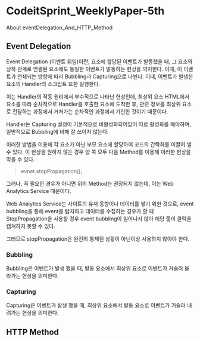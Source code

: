 
# CodeitSprint_WeeklyPaper-5th
About eventDelegation_And_HTTP_Method

## Event Delegation
Event Delegation (이벤트 위임)이란, 요소에 할당된 이벤트가 발동했을 때, 그 요소와 상하 관계로 연결된 요소에도 동일한 이벤트가 발동하는 현상을 의미한다. 이때, 이 이벤트가 연쇄되는 방향에 따라 Bubbling과 Capturing으로 나뉜다.
이때, 이벤트가 발생한 요소의 Handler의 스크립트 또한 실행한다.

이는 Handler의 작동 원리에서 부수적으로 나타난 현상인데, 최상위 요소 HTML에서 요소를 따라 순차적으로 Handler를 호출한 요소에 도착한 후, 관련 정보를 최상위 요소로 전달하는 과정에서 거쳐가는 순차적인 과정에서 기인한 것이기 때문이다.

Handler는 Capturing 설정이 기본적으로 비활성화되어있어 따로 활성화를 해야하며, 일반적으로 Bubbling에 비해 잘 쓰이지 않는다.

이러한 방법을 이용해 각 요소가 아닌 부모 요소에 할당하여 코드의 간략화를 이끌어 낼 수 있다.
이 현상을 원하지 않는 경우 양 쪽 모두 다음 Method를 이용해 이러한 현상을 막을 수 있다.
 > evnet.stopPropagation();

그러나, 꼭 필요한 경우가 아니면 위의 Method는 권장되지 않는데, 이는 Web Analytics Service 때문이다.

Web Analytics Service는 사이트의 유저 동향이나 데이터를 쌓기 위한 것으로,  event bubbling을 통해 event를 탐지하고 데이터를 수집하는 경우가 할 때
StopPropagation을 사용할 경우 event bubbling이 일어나지 않아 해당 툴이 클릭을 캡쳐하지 못할 수 있다.

그러므로 stopPropagation은 완전히 통제된 상황이 아닌이상 사용하지 않아야 한다.

### Bubbling
Bubbling은 이벤트가 발생 했을 때, 발동 요소에서 최상위 요소로 이벤트가 거슬러 올라가는 현상을 의미한다. 

### Capturing
Capturing은 이벤트가 발생 했을 때, 최상위 요소에서 발동 요소로 이벤트가 거슬러 내려가는 현상을 의미한다. 



## HTTP Method

